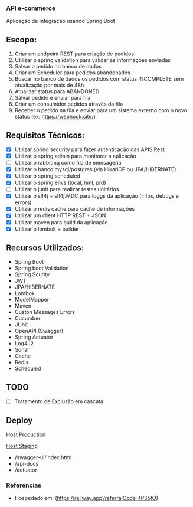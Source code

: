 ### API e-commerce

Aplicação de integração usando Spring Boot

## Escopo:

1. Criar um endpoint REST para criação de pedidos
2. Utilizar o spring validation para validar as informações enviadas
3. Salvar o pedido no banco de dados
4. Criar um Scheduler para pedidos abandonados
5. Buscar no banco de dados os pedidos com status INCOMPLETE sem atualização por mais de 48h
6. Atualizar status para ABANDONED
7. Salvar pedido e enviar para fila
8. Criar um consumidor pedidos através da fila
9. Receber o pedido na fila e enviar para um sistema externo com o novo status (ex: https://webhook.site/)

## Requisitos Técnicos:

- [X] Utilizar spring security para fazer autenticação das APIS Rest
- [X] Utilizar o spring admin para monitorar a aplicação
- [ ] Utilizar o rabbitmq como fila de mensageria
- [X] Utilizar o banco mysql/postgres (via HikariCP ou JPA/HIBERNATE)
- [X] Utilizar o spring scheduled
- [X] Utilizar o spring envs (local, hml, prd)
- [ ] Utilizar o junit para realizar testes unitários
- [X] Utilizar o slf4j + slf4j.MDC para loggs da aplicação (infos, debugs e errors)
- [X] Utilizar o redis cache para cache de informações
- [X] Utilizar um client HTTP REST + JSON
- [X] Utilizar maven para build da aplicação
- [X] Utilizar o lombok + builder

## Recursos Utilizados:

* Spring Boot
* Spring boot Validation
* Spring Scurity
* JWT
* JPA/HIBERNATE
* Lombok
* ModelMapper
* Maven
* Custon Messages Errors
* Cucumber
* JUnit
* OpenAPI (Swagger)
* Spring Actuator
* Log4J2
* Sonar
* Cache
* Redis
* Scheduled

## TODO

* [ ] Tratamento de Exclusão em cascata

## Deploy

[Host Production](https://commerce-api-production.up.railway.app)

[Host Staging](https://commerce-api-staging.up.railway.app)

- /swagger-ui/index.html
- /api-docs
- /actuator

### Referencias

- Hospedado em: (https://railway.app?referralCode=tPS5tO)
